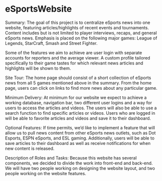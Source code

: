 # eSportsWebsite

Summary:
The goal of this project is to centralize eSports news into one website, featuring articles/highlights of recent events and tournaments. Content includes but is not limited to player interviews, recaps, and general eSports news. Emphasis is placed on the following major games: League of Legends, StarCraft, Smash and Street Fighter. 

Some of the features we aim to achieve are user login with separate accounts for reporters and the average viewer. A custom profile tailored specifically to their game tastes for which relevant news articles and highlights will be shown to them.

Site Tour:
The home page should consist of a short collection of eSports news from all 5 games mentioned above in the summary. From the home page, users can click on links to find more news about any particular game. 

Minimum Delivery:
At minimum for our website we expect to achieve a working database, navigation bar, two different user logins and a way for users to access the articles and videos. The users will also be able to use a search function to find specific articles or videos. Users who are logged in will be able to favorite articles and videos and save it to their dashboard.

Optional Features:
If time permits, we’d like to implement a feature that will allow us to pull news content from other eSports news outlets, such as Dot Esports, ESPN eSports, and ESL gaming. Additionally, users will be able to save articles to their dashboard as well as receive notifications for when new content is released. 

Description of Roles and Tasks:
Because this website has several components, we decided to divide the work into front-end and back-end. We will have two people working on designing the website layout, and two people working on the website features. 


